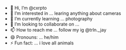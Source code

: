 - 👋 Hi, I’m @cxrpto
- 👀 I’m interested in ... learing anything about cameras 
- 🌱 I’m currently learning ... photography 
- 💞️ I’m looking to collaborate on ...
- 📫 How to reach me ...  follow my ig @trln._jay
- 😄 Pronouns: ... he/him
- ⚡ Fun fact: ... i love all animals 

<!---
cxrpto/cxrpto is a ✨ special ✨ repository because its `README.md` (this file) appears on your GitHub profile.
You can click the Preview link to take a look at your changes.
--->
